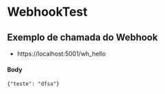 # WebhookTest

## Exemplo de chamada do Webhook

- https://localhost:5001/wh_hello

#### Body

`
{"teste": "dfsa"}
`

